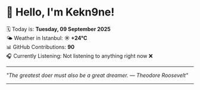 # 👋 Hello, I'm Kekn9ne!

🗓️ Today is: **Tuesday, 09 September 2025**  
🌤️ Weather in Istanbul: **☀️   +24°C**  
📊 GitHub Contributions: **90**  
🎧 Currently Listening: Not listening to anything right now ❌

---

_"The greatest doer must also be a great dreamer. — *Theodore Roosevelt*"_

---

